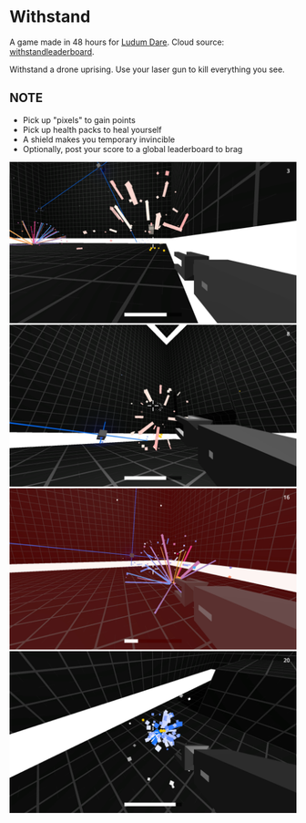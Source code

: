 # Withstand

A game made in 48 hours for [Ludum Dare](http://ludumdare.com/compo/ludum-dare-37/?action=preview&uid=10029). Cloud source: [withstandleaderboard](https://github.com/paidgeek/withstandleaderboard).

Withstand a drone uprising. Use your laser gun to kill everything you see.

## NOTE
- Pick up "pixels" to gain points
- Pick up health packs to heal yourself
- A shield makes you temporary invincible
- Optionally, post your score to a global leaderboard to brag


![alt](Compo/ss0.png)
![alt](Compo/ss1.png)
![alt](Compo/ss2.png)
![alt](Compo/ss3.png)
